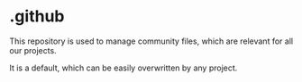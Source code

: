 # .github

This repository is used to manage community files, which are relevant for all our projects.

It is a default, which can be easily overwritten by any project.
